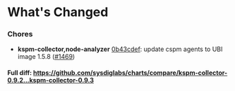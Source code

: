 # What's Changed

### Chores
- **kspm-collector,node-analyzer** [0b43cdef](https://github.com/sysdiglabs/charts/commit/0b43cdef544b2a5d553479027c9065964c6c4829): update cspm agents to UBI image 1.5.8 ([#1469](https://github.com/sysdiglabs/charts/issues/1469))
#### Full diff: https://github.com/sysdiglabs/charts/compare/kspm-collector-0.9.2...kspm-collector-0.9.3
